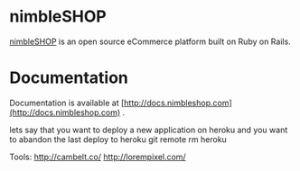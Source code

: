 # nimbleSHOP

[nimbleSHOP](http://www.nimbleshop.com) is an open source eCommerce platform built on Ruby on Rails.

# Documentation

Documentation is available at [http://docs.nimbleshop.com](http://docs.nimbleshop.com) .


lets say that you want to deploy a new application on heroku and you want to abandon the last deploy to heroku
git remote rm heroku


Tools: http://cambelt.co/
http://lorempixel.com/
